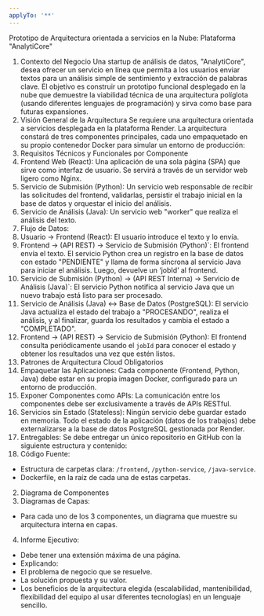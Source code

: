```yaml
---
applyTo: '**'
---
```

Prototipo de Arquitectura orientada a servicios en la Nube: 
Plataforma "AnalytiCore" 
1. Contexto del Negocio 
Una  startup  de  análisis  de  datos,  "AnalytiCore",  desea  ofrecer  un 
servicio  en  línea  que  permita  a  los  usuarios  enviar  textos  para  un 
análisis  simple  de  sentimiento  y  extracción  de  palabras  clave.  El  objetivo 
es  construir  un  prototipo  funcional  desplegado  en  la  nube  que 
demuestre  la  viabilidad  técnica  de  una  arquitectura  políglota  (usando 
diferentes  lenguajes  de  programación)  y  sirva  como  base  para  futuras 
expansiones. 
2. Visión General de la Arquitectura 
Se  requiere  una  arquitectura  orientada  a  servicios  desplegada  en  la 
plataforma  Render.  La  arquitectura  constará  de  tres  componentes 
principales,  cada  uno  empaquetado  en  su  propio  contenedor  Docker 
para simular un entorno de producción: 
3. Requisitos Técnicos y Funcionales por Componente 
1.  Frontend Web (React): Una aplicación de una sola página (SPA) que 
sirve como interfaz de usuario. Se servirá a través de un servidor web 
ligero como Nginx. 
2.  Servicio de Submisión (Python): Un servicio web responsable de 
recibir las solicitudes del frontend, validarlas, persistir el trabajo inicial en 
la base de datos y orquestar el inicio del análisis. 
3.  Servicio de Análisis (Java): Un servicio web "worker" que realiza el 
análisis del texto. 
4. Flujo de Datos: 
1.  Usuario -> Frontend (React): El usuario introduce el texto y lo envía. 
2.  Frontend -> (API REST) -> Servicio de Submisión (Python)`: El 
frontend envía el texto. El servicio Python crea un registro en la base de 
datos con estado "PENDIENTE" y llama de forma síncrona al servicio 
Java para iniciar el análisis. Luego, devuelve un ‘jobId’ al frontend. 
3.  Servicio de Submisión (Python) -> (API REST Interna) -> Servicio de 
Análisis (Java)`: El servicio Python notifica al servicio Java que un nuevo 
trabajo está listo para ser procesado. 
4.  Servicio de Análisis (Java) <-> Base de Datos (PostgreSQL): El 
servicio Java actualiza el estado del trabajo a "PROCESANDO", realiza 
el análisis, y al finalizar, guarda los resultados y cambia el estado a 
"COMPLETADO". 
5.  Frontend -> (API REST) -> Servicio de Submisión (Python): El 
frontend consulta periódicamente usando el `jobId` para conocer el 
estado y obtener los resultados una vez que estén listos. 
5. Patrones de Arquitectura Cloud Obligatorios 
1.  Empaquetar las Aplicaciones: Cada componente (Frontend, Python, 
Java) debe estar en su propia imagen Docker, configurado para un 
entorno de producción. 
2.  Exponer Componentes como APIs: La comunicación entre los 
componentes debe ser exclusivamente a través de APIs RESTful. 
3.  Servicios sin Estado (Stateless): Ningún servicio debe guardar 
estado en memoria. Todo el estado de la aplicación (datos de los 
trabajos) debe externalizarse a la base de datos PostgreSQL gestionada 
por Render. 
6. Entregables: 
Se debe entregar un único repositorio en GitHub con la siguiente 
estructura y contenido: 
1.  Código Fuente: 
*   Estructura de carpetas clara: `/frontend`, `/python-service`, 
`/java-service`. 
*   Dockerfile, en la raíz de cada una de estas carpetas. 
2.  Diagrama de Componentes 
3.  Diagramas de Capas: 
*   Para cada uno de los 3 componentes, un diagrama que muestre su 
arquitectura interna en capas. 
4.  Informe Ejecutivo: 
*   Debe tener una extensión máxima de una página. 
*   Explicando: 
*   El problema de negocio que se resuelve. 
*   La solución propuesta y su valor. 
*   Los beneficios de la arquitectura elegida (escalabilidad, 
mantenibilidad, flexibilidad del equipo al usar diferentes tecnologías) en 
un lenguaje sencillo.